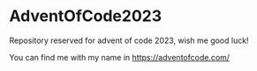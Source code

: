 # AdventOfCode2023
Repository reserved for advent of code 2023, wish me good luck!

You can find me with my name in https://adventofcode.com/
